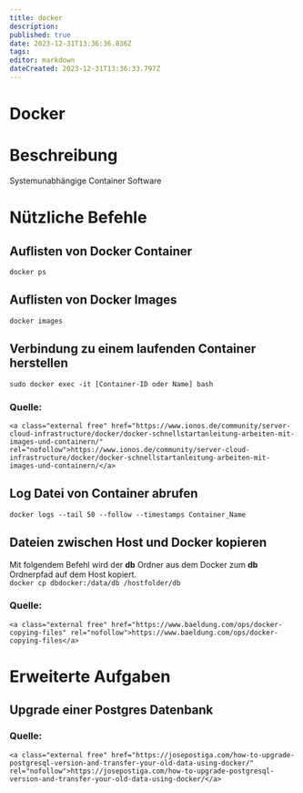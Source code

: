```yaml
---
title: docker
description: 
published: true
date: 2023-12-31T13:36:36.836Z
tags: 
editor: markdown
dateCreated: 2023-12-31T13:36:33.797Z
---
```


# Docker

# <span class="mw-headline" id="bkmrk-beschreibung-1">Beschreibung</span>

Systemunabhängige Container Software

# <span id="bkmrk-"></span><span class="mw-headline" id="bkmrk-n%C3%BCtzliche-befehle-1">Nützliche Befehle</span>

## <span class="mw-headline" id="bkmrk-auflisten-von-docker-1">Auflisten von Docker Container</span>

`docker ps`

## <span class="mw-headline" id="bkmrk-auflisten-von-docker-3">Auflisten von Docker Images</span>

`docker images`

## <span class="mw-headline" id="bkmrk-verbindung-zu-einem--1">Verbindung zu einem laufenden Container herstellen</span>

`sudo docker exec -it [Container-ID oder Name] bash`

### <span class="mw-headline" id="bkmrk-quelle%3A-1">Quelle:</span>

```
<a class="external free" href="https://www.ionos.de/community/server-cloud-infrastructure/docker/docker-schnellstartanleitung-arbeiten-mit-images-und-containern/" rel="nofollow">https://www.ionos.de/community/server-cloud-infrastructure/docker/docker-schnellstartanleitung-arbeiten-mit-images-und-containern/</a>
```

## <span class="mw-headline" id="bkmrk-log-datei-von-contai-1">Log Datei von Container abrufen</span>

`docker logs --tail 50 --follow --timestamps Container_Name`

## <span class="mw-headline" id="bkmrk-dateien-zwischen-hos-1">Dateien zwischen Host und Docker kopieren</span>

Mit folgendem Befehl wird der **db** Ordner aus dem Docker zum **db** Ordnerpfad auf dem Host kopiert.  
`docker cp dbdocker:/data/db /hostfolder/db`

### <span class="mw-headline" id="bkmrk-quelle%3A-3">Quelle:</span>

```
<a class="external free" href="https://www.baeldung.com/ops/docker-copying-files" rel="nofollow">https://www.baeldung.com/ops/docker-copying-files</a>
```

# <span class="mw-headline" id="bkmrk-erweiterte-aufgaben-1">Erweiterte Aufgaben</span>

## <span class="mw-headline" id="bkmrk-upgrade-einer-postgr-1">Upgrade einer Postgres Datenbank</span>

### <span class="mw-headline" id="bkmrk-quelle%3A-5">Quelle:</span>

```
<a class="external free" href="https://josepostiga.com/how-to-upgrade-postgresql-version-and-transfer-your-old-data-using-docker/" rel="nofollow">https://josepostiga.com/how-to-upgrade-postgresql-version-and-transfer-your-old-data-using-docker/</a>
```